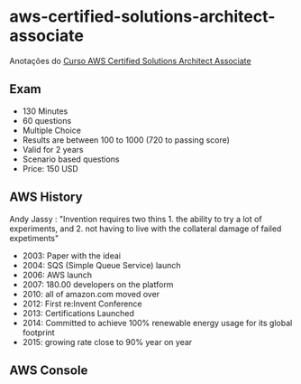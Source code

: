 # aws-certified-solutions-architect-associate

Anotações do [Curso AWS Certified Solutions Architect Associate](https://www.udemy.com/course/aws-certified-solutions-architect-associate/)

## Exam

- 130 Minutes
- 60 questions
- Multiple Choice
- Results are between 100 to 1000 (720 to passing score)
- Valid for 2 years
- Scenario based questions
- Price: 150 USD

## AWS History
Andy Jassy : "Invention requires two thins 1. the ability to try a lot of experiments, and 2. not having to live with the collateral damage of failed expetiments"

- 2003: Paper with the ideai
- 2004: SQS (Simple Queue Service) launch
- 2006: AWS launch
- 2007: 180.00 developers on the platform
- 2010: all of amazon.com moved over
- 2012: First re:Invent Conference
- 2013: Certifications Launched
- 2014: Committed to achieve 100% renewable energy usage for its global footprint
- 2015: growing rate close to 90% year on year

## AWS Console

